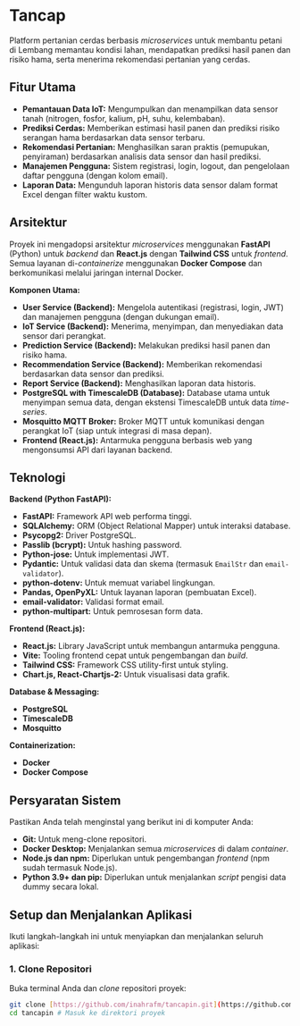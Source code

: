 # Tancap

Platform pertanian cerdas berbasis *microservices* untuk membantu petani di Lembang memantau kondisi lahan, mendapatkan prediksi hasil panen dan risiko hama, serta menerima rekomendasi pertanian yang cerdas.

## Fitur Utama

* **Pemantauan Data IoT:** Mengumpulkan dan menampilkan data sensor tanah (nitrogen, fosfor, kalium, pH, suhu, kelembaban).
* **Prediksi Cerdas:** Memberikan estimasi hasil panen dan prediksi risiko serangan hama berdasarkan data sensor terbaru.
* **Rekomendasi Pertanian:** Menghasilkan saran praktis (pemupukan, penyiraman) berdasarkan analisis data sensor dan hasil prediksi.
* **Manajemen Pengguna:** Sistem registrasi, login, logout, dan pengelolaan daftar pengguna (dengan kolom email).
* **Laporan Data:** Mengunduh laporan historis data sensor dalam format Excel dengan filter waktu kustom.

## Arsitektur

Proyek ini mengadopsi arsitektur *microservices* menggunakan **FastAPI** (Python) untuk *backend* dan **React.js** dengan **Tailwind CSS** untuk *frontend*. Semua layanan di-*containerize* menggunakan **Docker Compose** dan berkomunikasi melalui jaringan internal Docker.

**Komponen Utama:**

* **User Service (Backend):** Mengelola autentikasi (registrasi, login, JWT) dan manajemen pengguna (dengan dukungan email).
* **IoT Service (Backend):** Menerima, menyimpan, dan menyediakan data sensor dari perangkat.
* **Prediction Service (Backend):** Melakukan prediksi hasil panen dan risiko hama.
* **Recommendation Service (Backend):** Memberikan rekomendasi berdasarkan data sensor dan prediksi.
* **Report Service (Backend):** Menghasilkan laporan data historis.
* **PostgreSQL with TimescaleDB (Database):** Database utama untuk menyimpan semua data, dengan ekstensi TimescaleDB untuk data *time-series*.
* **Mosquitto MQTT Broker:** Broker MQTT untuk komunikasi dengan perangkat IoT (siap untuk integrasi di masa depan).
* **Frontend (React.js):** Antarmuka pengguna berbasis web yang mengonsumsi API dari layanan backend.

## Teknologi

**Backend (Python FastAPI):**
* **FastAPI:** Framework API web performa tinggi.
* **SQLAlchemy:** ORM (Object Relational Mapper) untuk interaksi database.
* **Psycopg2:** Driver PostgreSQL.
* **Passlib (bcrypt):** Untuk hashing password.
* **Python-jose:** Untuk implementasi JWT.
* **Pydantic:** Untuk validasi data dan skema (termasuk `EmailStr` dan `email-validator`).
* **python-dotenv:** Untuk memuat variabel lingkungan.
* **Pandas, OpenPyXL:** Untuk layanan laporan (pembuatan Excel).
* **email-validator:** Validasi format email.
* **python-multipart:** Untuk pemrosesan form data.

**Frontend (React.js):**
* **React.js:** Library JavaScript untuk membangun antarmuka pengguna.
* **Vite:** Tooling frontend cepat untuk pengembangan dan *build*.
* **Tailwind CSS:** Framework CSS utility-first untuk styling.
* **Chart.js, React-Chartjs-2:** Untuk visualisasi data grafik.

**Database & Messaging:**
* **PostgreSQL**
* **TimescaleDB**
* **Mosquitto**

**Containerization:**
* **Docker**
* **Docker Compose**

## Persyaratan Sistem

Pastikan Anda telah menginstal yang berikut ini di komputer Anda:

* **Git:** Untuk meng-clone repositori.
* **Docker Desktop:** Menjalankan semua *microservices* di dalam *container*.
* **Node.js dan npm:** Diperlukan untuk pengembangan *frontend* (npm sudah termasuk Node.js).
* **Python 3.9+ dan pip:** Diperlukan untuk menjalankan *script* pengisi data dummy secara lokal.

## Setup dan Menjalankan Aplikasi

Ikuti langkah-langkah ini untuk menyiapkan dan menjalankan seluruh aplikasi:

### 1. Clone Repositori

Buka terminal Anda dan *clone* repositori proyek:

```bash
git clone [https://github.com/inahrafm/tancapin.git](https://github.com/inahrafm/tancapin.git) # Ganti dengan URL repo Anda yang sebenarnya
cd tancapin # Masuk ke direktori proyek